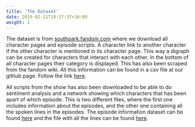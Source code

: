 ```yaml
---
title: 'The Dataset'
date: 2019-02-11T19:27:37+10:00
weight: 1
---
```


The dataset is from [southpark.fandom.com](https://southpark.fandom.com/) where we download all character pages and episode scripts. A character link to another character if the other character is mentioned in its character page. This way a digraph can be created for characters that interact with each other. In the bottom of all character pages their category is displayed. This has also been scraped from the fandom wiki. All this information can be found in a csv file at our github page. Follow the link [here](https://github.com/koldbrandt/socialgraphs/blob/main/characters.csv).  

All scripts from the show has also been downloaded to be able to do sentiment analysis and a network showing which characters that has been apart of which episode. This is two different files, where the first one includes information about the episodes, and the other one containing all the spoken lines in the episodes. The episode information dataset can be found [here](https://github.com/koldbrandt/socialgraphs/blob/main/episodes.csv) and the file with all the lines can be found [here](https://github.com/koldbrandt/socialgraphs/blob/main/lines.csv).